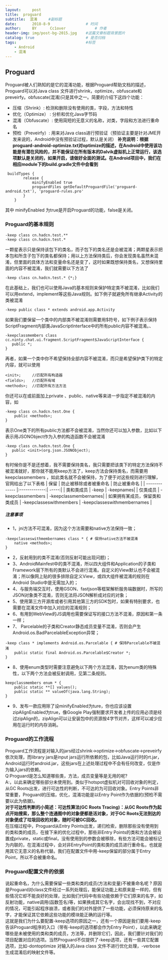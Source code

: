 ```yaml
---
layout:     post   				    
title:  proguard				 
subtitle:  混淆     #副标题
date:       2018-8-9			   	# 时间
author:     BY 		Cc1over				# 作者
header-img: img/post-bg-2015.jpg 	#这篇文章标题背景图片
catalog: true 						# 是否归档
tags:								#标签
    - Android
    - 混淆
---
```


## Proguard
Proguard被人们熟知的是它的混淆功能，根据Proguard帮助文档的描述，Proguard可以对Java class 文件进行shrink，optimize，obfuscate和preveirfy。obfuscate(混淆)只是其中之一。简要的介绍下这四个功能：
* 压缩（Shrink）: 检测和删除没有使用的类，字段，方法和特性
* 优化（Optimize） : 分析和优化Java字节码
* 混淆（Obfuscate）: 使用简短的无意义的名称，对类，字段和方法进行重命名
* 预检（Preveirfy）: 用来对Java class进行预验证（预验证主要是针对JME开发来说的，Android中没有预验证过程，默认是关闭）
**补充说明：根据proguard-android-optimize.txt对optimize的描述，在Android中使用该功能是有潜在风险的，并不能保证在所有版本的Dalvik虚拟机上正常运行，该选项默认是关闭的，如果开启，请做好全面的测试。在Android项目中，我们在相应module下的build.gradle文件中会看到**
~~~
 buildTypes {
        release {
            minifyEnabled true
            proguardFiles getDefaultProguardFile('proguard-android.txt'), 'proguard-rules.pro'
        }
    }
~~~
其中 minifyEnabled 为true是开启Proguard的功能，false是关闭。
### Proguard的基本规则
~~~
-keep class cn.hadcn.test.**
-keep class cn.hadcn.test.*
~~~
一颗星表示只是保持该包下的类名，而子包下的类名还是会被混淆；两颗星表示把本包和所含子包下的类名都保持；用以上方法保持类后，你会发现类名虽然未混淆，但里面的具体方法和变量命名还是变了，这时如果既想保持类名，又想保持里面的内容不被混淆，我们就需要以下方法了
~~~
-keep class cn.hadcn.test.* {*;}
~~~
在此基础上，我们也可以使用Java的基本规则来保护特定类不被混淆，比如我们可以用extend，implement等这些Java规则。如下例子就避免所有继承Activity的类被混淆
~~~
-keep public class * extends android.app.Activity
~~~
如果我们要保留一个类中的内部类不被混淆则需要用$符号，如下例子表示保持ScriptFragment内部类JavaScriptInterface中的所有public内容不被混淆。、
~~~
-keepclassmembers class cc.ninty.chat.ui.fragment.ScriptFragment$JavaScriptInterface {
   public *;
}
~~~
再者，如果一个类中你不希望保持全部内容不被混淆，而只是希望保护类下的特定内容，就可以使用
~~~
<init>;     //匹配所有构造器
<fields>;   //匹配所有域
<methods>;  //匹配所有方法方法
~~~
你还可以在<fields>或<methods>前面加上private 、public、native等来进一步指定不被混淆的内容，如
~~~
-keep class cn.hadcn.test.One {
    public <methods>;
}
~~~
表示One类下的所有public方法都不会被混淆，当然你还可以加入参数，比如以下表示用JSONObject作为入参的构造函数不会被混淆
~~~
-keep class cn.hadcn.test.One {
   public <init>(org.json.JSONObject);
}
~~~
有时候你是不是还想着，我不需要保持类名，我只需要把该类下的特定方法保持不被混淆就好，那你就不能用keep方法了，keep方法会保持类名，而需要用keepclassmembers ，如此类名就不会被保持，为了便于对这些规则进行理解，官网给出了以下表格
| 保留       | 防止被移除或者被重命名          | 防止被重命名  |
| ------------- |:-------------:| -----:|
| 类和类成员      | -keep              | -keepnames|
| 仅类成员        | -keepclassmembers |  	-keepclassmembernames|
| 如果拥有某成员，保留类和类成员 | -keepclasseswithmembers     | -keepclasseswithmembernames |
##### 注意事项
* 1，jni方法不可混淆，因为这个方法需要和native方法保持一致；
~~~
-keepclasseswithmembernames class * { # 保持native方法不被混淆    
    native <methods>;
}
~~~
* 2，反射用到的类不混淆(否则反射可能出现问题)；
* 3、AndroidMainfest中的类不混淆，所以四大组件和Application的子类和Framework层下所有的类默认不会进行混淆。自定义的View默认也不会被混淆；所以像网上贴的很多排除自定义View，或四大组件被混淆的规则在Android Studio中是无需加入的；
* 4、与服务端交互时，使用GSON、fastjson等框架解析服务端数据时，所写的JSON对象类不混淆，否则无法将JSON解析成对应的对象；
* 5、使用第三方开源库或者引用其他第三方的SDK包时，如果有特别要求，也需要在混淆文件中加入对应的混淆规则；
* 6、有用到WebView的JS调用也需要保证写的接口方法不混淆，原因和第一条一样；
* 7、 Parcelable的子类和Creator静态成员变量不混淆，否则会产生Android.os.BadParcelableException异常；
~~~
-keep class * implements Android.os.Parcelable { # 保持Parcelable不被混淆           
    public static final Android.os.Parcelable$Creator *;
}
~~~
* 8、使用enum类型时需要注意避免以下两个方法混淆，因为enum类的特殊性，以下两个方法会被反射调用，见第二条规则。
~~~
keepclassmembers enum * {  
    public static **[] values();  
    public static ** valueOf(java.lang.String);  
}
~~~
* 9、发布一款应用除了设minifyEnabled为ture，你也应该设置zipAlignEnabled为true，像Google Play强制要求开发者上传的应用必须是经过zipAlign的，zipAlign可以让安装包中的资源按4字节对齐，这样可以减少应用在运行时的内存消耗。
### Proguard的工作流程
Proguard工作流程是对输入的jars经过shrink->optimize->obfuscate->preveirfy依次处理，而library jars是input jars运行所依赖的包，比如Java运行时的rt.jar，Android运行时android.jar，这些jars在上述处理过程中不会有任何改变，仅是作为输入jars的依赖。<br>
Q:Proguard是怎么知道哪些类，方法，成员变量等是无用的呢?<br>
A:，以此来确定哪些部分未使用到。类似于hotspot虚拟机对可回收对象的判定，从GC Roots出发，进行可达性的判断，不可达的为可回收对象。Entry Points非常重要，Proguard的压缩，优化，混淆功能是以Entry Point作为依据的(预检不需要以此为依据)。<br>
**对于可达性判断的小简述：可达性算法(GC Roots Tracing)：从GC Roots作为起点开始搜索，那么整个连通图中的对象便都是活对象，对于GC Roots无法到达的对象便成了垃圾回收的对象，随时可被GC回收。**<br>
在压缩过程中，Proguard从Entry Points出发，递归检索，删除那些没有使用到的类和类的成员，在接下来的优化过程中，那些非Entry Points的类和方法会被设置成private，static或final，没有使用到的参数会被移除，有些方法可能会被标记为内联的，在混淆过程中，会对非EntryPoint的类和类的成员进行重命名，也就是用其它无意义的名称代替。我们在配置文件中用-keep保留的部分属于Entry Point，所以不会被重命名。
### Proguard配置文件的依据
说起重命名，为什么需要保留一些类和类的成员(方法和变量)不被重命名呢 ? 原因是Proguard对class文件经过一系列处理后，能保证功能上和原来是一样的，但有些情况它却不能良好的处理，比如我们代码中有些功能依赖于它们原来的名字，如反射功能，native调用(函数签名)等，如果换成其它名字，会出现找不到，不对应的情况，可能引起程序崩溃，或者我们的对外提供了一些功能，必须保持原来的名字，才能保证其它依赖这些功能的模块能正确的运行等。<br>
这就是我们为什么要配置-keep选项的原因之一，还有一个原因是我们要用-keep告诉Proguard程序的入口（带有-keep的选项都会作为Entry Point），以此来确定哪些是未被使用的类和类的成员，方法等，并删除它们，因此，我们要针对我们的项目配置对应的选项。当然Proguard不仅提供了-keep选项，还有一些其它配置选项，比如-dontoptimize 对输入的Java class 文件不进行优化处理，-verbose 生成混淆后的映射文件等。